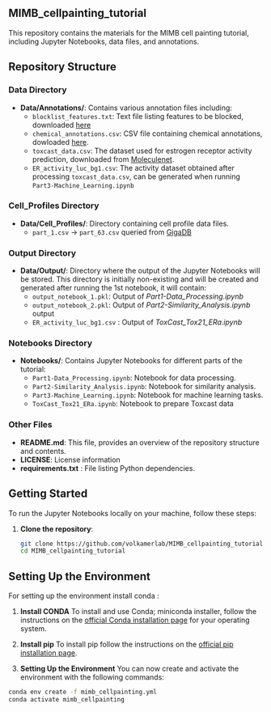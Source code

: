 ## MIMB_cellpainting_tutorial

This repository contains the materials for the MIMB cell painting tutorial, including Jupyter Notebooks, data files, and annotations.

## Repository Structure

### Data Directory
- **Data/Annotations/**: Contains various annotation files including:
  - `blocklist_features.txt`: Text file listing features to be blocked, downloaded [here](https://figshare.com/articles/dataset/Blacklist_Features_-_Cell_Profiler/10255811/3)
  - `chemical_annotations.csv`: CSV file containing chemical annotations, dowloaded [here](http://gigadb.org/dataset/100351).
  - `toxcast_data.csv`: The dataset used for estrogen receptor activity prediction, downloaded from [Moleculenet](https://moleculenet.org/datasets-1).
  - `ER_activity_luc_bg1.csv`: The activity dataset obtained after processing `toxcast_data.csv`, can be generated when running `Part3-Machine_Learning.ipynb`


### Cell_Profiles Directory
- **Data/Cell_Profiles/**: Directory containing cell profile data files.
  - `part_1.csv` -> `part_63.csv` queried from [GigaDB](http://gigadb.org/dataset/100351)
        

### Output Directory
- **Data/Output/**: Directory where the output of the Jupyter Notebooks will be stored. This directory is initially non-existing and will be created and generated after running the 1st notebook, it will contain:
  - `output_notebook_1.pkl`: Output of _Part1-Data_Processing.ipynb_ 
  - `output_notebook_2.pkl`: Output of _Part2-Similarity_Analysis.ipynb_ output
  - `ER_activity_luc_bg1.csv` : Output of _ToxCast_Tox21_ERa.ipynb_


### Notebooks Directory
- **Notebooks/**: Contains Jupyter Notebooks for different parts of the tutorial:
  - `Part1-Data_Processing.ipynb`: Notebook for data processing.
  - `Part2-Similarity_Analysis.ipynb`: Notebook for similarity analysis.
  - `Part3-Machine_Learning.ipynb`: Notebook for machine learning tasks.
  - `ToxCast_Tox21_ERa.ipynb`: Notebook to prepare Toxcast data

### Other Files

- **README.md**: This file, provides an overview of the repository structure and contents.
- **LICENSE**: License information 
- **requirements.txt** : File listing Python dependencies.

## Getting Started

To run the Jupyter Notebooks locally on your machine, follow these steps:

1. **Clone the repository**:
   ```bash
   git clone https://github.com/volkamerlab/MIMB_cellpainting_tutorial.git
   cd MIMB_cellpainting_tutorial

## Setting Up the Environment
For setting up the environment install conda :

1. **Install CONDA**
To install and use Conda; miniconda installer, follow the instructions on the [official Conda installation page](https://docs.conda.io/projects/conda/en/latest/user-guide/install/index.html) for your operating system.

2. **Install pip**
To install pip follow the instructions on the [official pip installation page](https://pip.pypa.io/en/stable/installation/).

2. **Setting Up the Environment**
You can now create and activate the environment with the following commands:

```sh
conda env create -f mimb_cellpainting.yml
conda activate mimb_cellpainting